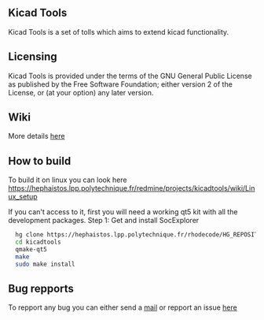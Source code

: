 Kicad Tools
-----------

Kicad Tools is a set of tolls which aims to extend kicad functionality.

Licensing
---------

Kicad Tools is provided under the terms of the GNU General Public License as published by the
Free Software Foundation; either version 2 of the License, or (at your option) any
later version.

Wiki
----

More details  [here](https://hephaistos.lpp.polytechnique.fr/redmine/projects/kicadtools/wiki)

How to build
------------

To build it on linux you can look here https://hephaistos.lpp.polytechnique.fr/redmine/projects/kicadtools/wiki/Linux_setup

If you can't access to it, first you will need a working qt5 kit with all the development packages.
 Step 1:
  Get and install SocExplorer
```Bash
  hg clone https://hephaistos.lpp.polytechnique.fr/rhodecode/HG_REPOSITORIES/LPP/INSTRUMENTATION/kicadtools kicadtools
  cd kicadtools
  qmake-qt5
  make
  sudo make install
```


Bug repports
------------

To repport any bug you can either send a [mail](mailto:alexis.jeandet@member.fsf.org) or repport an issue [here](https://hephaistos.lpp.polytechnique.fr/redmine/projects/kicadtools/issues)

